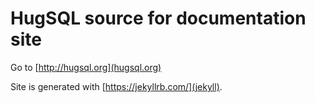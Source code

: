 # HugSQL source for documentation site

Go to [http://hugsql.org](hugsql.org)

Site is generated with [https://jekyllrb.com/](jekyll).
